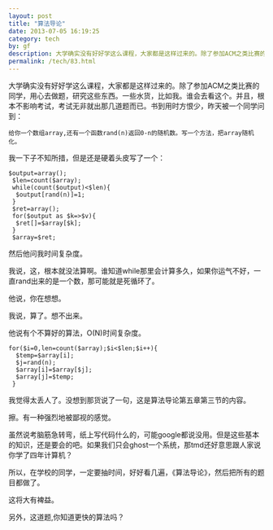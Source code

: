 ```yaml
---
layout: post
title: "算法导论"
date: 2013-07-05 16:19:25
category: tech
by: gf
description: 大学确实没有好好学这么课程，大家都是这样过来的。除了参加ACM之类比赛的同学，用心去做题，研究这些东西。一些水货，比如我。谁会去看这个。并且，根本不影响考试，考试无非就出那几
permalink: /tech/83.html
---
```

大学确实没有好好学这么课程，大家都是这样过来的。除了参加ACM之类比赛的同学，用心去做题，研究这些东西。一些水货，比如我。谁会去看这个。并且，根本不影响考试，考试无非就出那几道题而已。书到用时方恨少，昨天被一个同学问到：

    给你一个数组array,还有一个函数rand(n)返回0-n的随机数。写一个方法，把array随机化。

我一下子不知所措，但是还是硬着头皮写了一个：

    $output=array();
     $len=count($array);
     while(count($output)<$len){
      $output[rand(n)]=1;
     }
     $ret=array();
     for($output as $k=>$v){
      $ret[]=$array[$k];
     }
     $array=$ret;

然后他问我时间复杂度。

我说，这，根本就没法算啊。谁知道while那里会计算多久，如果你运气不好，一直rand出来的是一个数，那可能就是死循环了。

他说，你在想想。

我说，算了。想不出来。

他说有个不算好的算法，O(N)时间复杂度。

    for($i=0,len=count($array);$i<$len;$i++){
      $temp=$array[i];
      $j=rand(n);
      $array[i]=$array[$j];
      $array[j]=$temp;
     }

我觉得太丢人了。没想到那货说了一句，这是算法导论第五章第三节的内容。

擦。有一种强烈地被鄙视的感觉。

虽然说考脑筋急转弯，纸上写代码什么的，可能google都说没用。但是这些基本的知识，还是要会的吧。如果我们只会ghost一个系统，那tmd还好意思跟人家说你学了四年计算机？

所以，在学校的同学，一定要抽时间，好好看几遍，《算法导论》，然后把所有的题目都做了。

这将大有裨益。

另外，这道题,你知道更快的算法吗？
